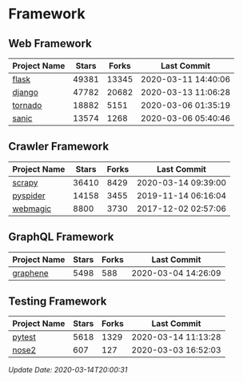# Framework

## Web Framework

| Project Name | Stars | Forks | Last Commit |
| ------------ | ----- | ----- | ----------- |
| [flask](https://github.com/pallets/flask) | 49381 | 13345 | 2020-03-11 14:40:06 |
| [django](https://github.com/django/django) | 47782 | 20682 | 2020-03-13 11:06:28 |
| [tornado](https://github.com/tornadoweb/tornado) | 18882 | 5151 | 2020-03-06 01:35:19 |
| [sanic](https://github.com/huge-success/sanic) | 13574 | 1268 | 2020-03-06 05:40:46 |

## Crawler Framework

| Project Name | Stars | Forks | Last Commit |
| ------------ | ----- | ----- | ----------- |
| [scrapy](https://github.com/scrapy/scrapy) | 36410 | 8429 | 2020-03-14 09:39:00 |
| [pyspider](https://github.com/binux/pyspider) | 14158 | 3455 | 2019-11-14 06:16:04 |
| [webmagic](https://github.com/code4craft/webmagic) | 8800 | 3730 | 2017-12-02 02:57:06 |

## GraphQL Framework

| Project Name | Stars | Forks | Last Commit |
| ------------ | ----- | ----- | ----------- |
| [graphene](https://github.com/graphql-python/graphene) | 5498 | 588 | 2020-03-04 14:26:09 |

## Testing Framework

| Project Name | Stars | Forks | Last Commit |
| ------------ | ----- | ----- | ----------- |
| [pytest](https://github.com/pytest-dev/pytest) | 5618 | 1329 | 2020-03-14 11:13:28 |
| [nose2](https://github.com/nose-devs/nose2) | 607 | 127 | 2020-03-03 16:52:03 |

*Update Date: 2020-03-14T20:00:31*